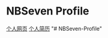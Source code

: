 # NBSeven Profile

[个人网页](https://htmlpreview.github.io/?https://github.com/NBSeven/NBSeven-Profile/blob/master/dist/index.html#/personal)
[个人简历](https://github.com/NBSeven/NBSeven-Profile/blob/master/public/resume.pdf)
"# NBSeven-Profile" 
